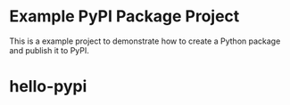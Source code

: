 # Example PyPI Package Project

This is a example project to demonstrate how to create a Python package and publish it to PyPI.
# hello-pypi
